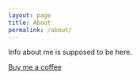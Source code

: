 ```yaml
---
layout: page
title: About 
permalink: /about/
---
```


Info about me is supposed to be here.

[Buy me a coffee](buymeacoffee.com/busiju)
